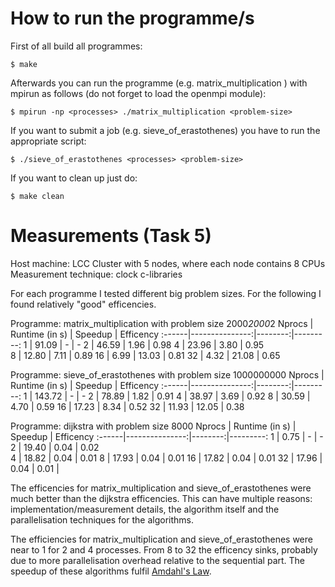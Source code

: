 How to run the programme/s
==========================

First of all build all programmes:

    $ make
    
Afterwards you can run the programme (e.g. matrix_multiplication ) with mpirun as follows (do not forget to load the openmpi module):

    $ mpirun -np <processes> ./matrix_multiplication <problem-size>
    
If you want to submit a job (e.g. sieve_of_erastothenes) you have to run the appropriate script:

    $ ./sieve_of_erastothenes <processes> <problem-size>
    
If you want to clean up just do:

    $ make clean
    
Measurements (Task 5)
=====================

Host machine: LCC Cluster with 5 nodes, where each node contains 8 CPUs
Measurement technique: clock c-libraries

For each programme I tested different big problem sizes. For the following I found relatively "good" efficencies.

Programme: matrix_multiplication with problem size 2000*2000*2
Nprocs | Runtime (in s) | Speedup | Efficency
:------|---------------:|--------:|---------:
1      |          91.09	|       - |         -
2      |          46.59 |    1.96 |      0.98
4      |          23.96 |    3.80 |      0.95      
8      |          12.80 |    7.11 |      0.89
16     |           6.99 |   13.03 |      0.81
32     |           4.32 |   21.08 |      0.65

Programme: sieve_of_erastothenes with problem size 1000000000
Nprocs | Runtime (in s) | Speedup | Efficency
:------|---------------:|--------:|---------:
1      |         143.72 |       - |         -
2      |          78.89 |    1.82 |      0.91
4      |          38.97 |    3.69 |	 0.92
8      |          30.59 |    4.70 |      0.59
16     |          17.23 |    8.34 |	 0.52
32     |          11.93 |   12.05 |      0.38 

Programme: dijkstra with problem size 8000
Nprocs | Runtime (in s) | Speedup | Efficency
:------|---------------:|--------:|---------:
1      |           0.75 |       - |         -
2      |          19.40 |    0.04 |      0.02  
4      |          18.82 |    0.04 |	 0.01
8      |          17.93 |    0.04 |	 0.01
16     |          17.82 |    0.04 |	 0.01
32     |          17.96 |    0.04 |	 0.01       |

The efficencies for matrix_multiplication and sieve_of_erastothenes were much better than the dijkstra efficencies. This can have multiple reasons: implementation/measurement details, the algorithm itself and the parallelisation techniques for the algorithms.

The efficiencies for matrix_multiplication and sieve_of_erastothenes were near to 1 for 2 and 4 processes. From 8 to 32 the efficency sinks, probably due to more parallelisation overhead relative to the sequential part. The speedup of these algorithms fulfil [Amdahl's Law](https://en.wikipedia.org/wiki/Amdahl's_law).
